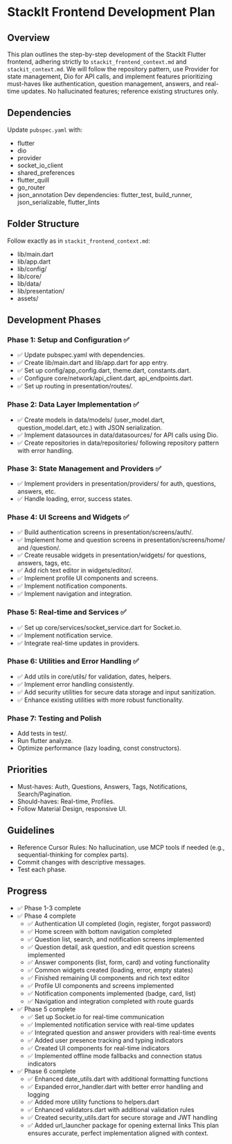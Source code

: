 # StackIt Frontend Development Plan

## Overview
This plan outlines the step-by-step development of the StackIt Flutter frontend, adhering strictly to `stackit_frontend_context.md` and `stackit_context.md`. We will follow the repository pattern, use Provider for state management, Dio for API calls, and implement features prioritizing must-haves like authentication, question management, answers, and real-time updates. No hallucinated features; reference existing structures only.

## Dependencies
Update `pubspec.yaml` with:
- flutter
- dio
- provider
- socket_io_client
- shared_preferences
- flutter_quill
- go_router
- json_annotation
Dev dependencies: flutter_test, build_runner, json_serializable, flutter_lints

## Folder Structure
Follow exactly as in `stackit_frontend_context.md`:
- lib/main.dart
- lib/app.dart
- lib/config/
- lib/core/
- lib/data/
- lib/presentation/
- assets/

## Development Phases

### Phase 1: Setup and Configuration ✅
- ✅ Update pubspec.yaml with dependencies.
- ✅ Create lib/main.dart and lib/app.dart for app entry.
- ✅ Set up config/app_config.dart, theme.dart, constants.dart.
- ✅ Configure core/network/api_client.dart, api_endpoints.dart.
- ✅ Set up routing in presentation/routes/.

### Phase 2: Data Layer Implementation ✅
- ✅ Create models in data/models/ (user_model.dart, question_model.dart, etc.) with JSON serialization.
- ✅ Implement datasources in data/datasources/ for API calls using Dio.
- ✅ Create repositories in data/repositories/ following repository pattern with error handling.

### Phase 3: State Management and Providers ✅
- ✅ Implement providers in presentation/providers/ for auth, questions, answers, etc.
- ✅ Handle loading, error, success states.

### Phase 4: UI Screens and Widgets ✅
- ✅ Build authentication screens in presentation/screens/auth/.
- ✅ Implement home and question screens in presentation/screens/home/ and /question/.
- ✅ Create reusable widgets in presentation/widgets/ for questions, answers, tags, etc.
- ✅ Add rich text editor in widgets/editor/.
- ✅ Implement profile UI components and screens.
- ✅ Implement notification components.
- ✅ Implement navigation and integration.

### Phase 5: Real-time and Services ✅
- ✅ Set up core/services/socket_service.dart for Socket.io.
- ✅ Implement notification service.
- ✅ Integrate real-time updates in providers.

### Phase 6: Utilities and Error Handling ✅
- ✅ Add utils in core/utils/ for validation, dates, helpers.
- ✅ Implement error handling consistently.
- ✅ Add security utilities for secure data storage and input sanitization.
- ✅ Enhance existing utilities with more robust functionality.

### Phase 7: Testing and Polish
- Add tests in test/.
- Run flutter analyze.
- Optimize performance (lazy loading, const constructors).

## Priorities
- Must-haves: Auth, Questions, Answers, Tags, Notifications, Search/Pagination.
- Should-haves: Real-time, Profiles.
- Follow Material Design, responsive UI.

## Guidelines
- Reference Cursor Rules: No hallucination, use MCP tools if needed (e.g., sequential-thinking for complex parts).
- Commit changes with descriptive messages.
- Test each phase.

## Progress
- ✅ Phase 1-3 complete
- ✅ Phase 4 complete
  - ✅ Authentication UI completed (login, register, forgot password)
  - ✅ Home screen with bottom navigation completed
  - ✅ Question list, search, and notification screens implemented
  - ✅ Question detail, ask question, and edit question screens implemented
  - ✅ Answer components (list, form, card) and voting functionality
  - ✅ Common widgets created (loading, error, empty states)
  - ✅ Finished remaining UI components and rich text editor
  - ✅ Profile UI components and screens implemented
  - ✅ Notification components implemented (badge, card, list)
  - ✅ Navigation and integration completed with route guards
- ✅ Phase 5 complete
  - ✅ Set up Socket.io for real-time communication
  - ✅ Implemented notification service with real-time updates
  - ✅ Integrated question and answer providers with real-time events
  - ✅ Added user presence tracking and typing indicators
  - ✅ Created UI components for real-time indicators
  - ✅ Implemented offline mode fallbacks and connection status indicators
- ✅ Phase 6 complete
  - ✅ Enhanced date_utils.dart with additional formatting functions
  - ✅ Expanded error_handler.dart with better error handling and logging
  - ✅ Added more utility functions to helpers.dart
  - ✅ Enhanced validators.dart with additional validation rules
  - ✅ Created security_utils.dart for secure storage and JWT handling
  - ✅ Added url_launcher package for opening external links
This plan ensures accurate, perfect implementation aligned with context. 